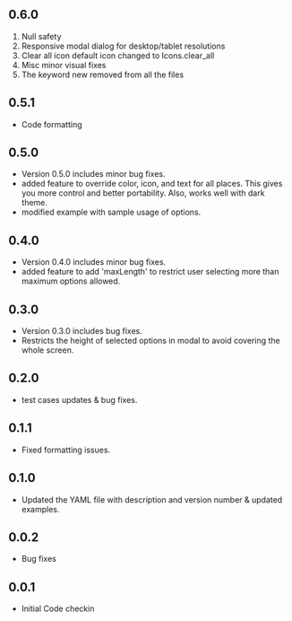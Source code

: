 ## 0.6.0

1. Null safety
2. Responsive modal dialog for desktop/tablet resolutions
3. Clear all icon default icon changed to Icons.clear_all
4. Misc minor visual fixes
5. The keyword new removed from all the files

## 0.5.1

- Code formatting

## 0.5.0

- Version 0.5.0 includes minor bug fixes.
- added feature to override color, icon, and text for all places. This gives you more control and better portability. Also, works well with dark theme.
- modified example with sample usage of options.

## 0.4.0

- Version 0.4.0 includes minor bug fixes.
- added feature to add 'maxLength' to restrict user selecting more than maximum options allowed.

## 0.3.0

- Version 0.3.0 includes bug fixes.
- Restricts the height of selected options in modal to avoid covering the whole screen.

## 0.2.0

- test cases updates & bug fixes.

## 0.1.1

- Fixed formatting issues.

## 0.1.0

- Updated the YAML file with description and version number & updated examples.

## 0.0.2

- Bug fixes

## 0.0.1

- Initial Code checkin
